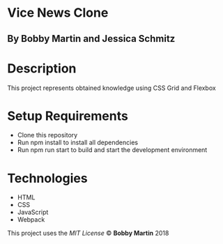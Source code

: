# Vice News Clone

## By Bobby Martin and Jessica Schmitz

# Description
This project represents obtained knowledge using CSS Grid and Flexbox

# Setup Requirements
* Clone this repository
* Run npm install to install all dependencies
* Run npm run start to build and start the development environment

# Technologies
* HTML
* CSS
* JavaScript
* Webpack

This project uses the _MIT License_
&copy; **Bobby Martin** 2018
